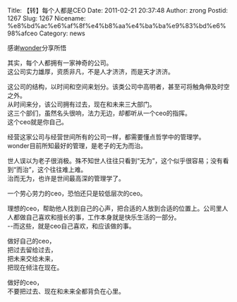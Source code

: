 Title: 【转】每个人都是CEO
Date: 2011-02-21 20:37:48
Author: zrong
Postid: 1267
Slug: 1267
Nicename: %e8%bd%ac%e6%af%8f%e4%b8%aa%e4%ba%ba%e9%83%bd%e6%98%afceo
Category: news

感谢[wonder](http://home.52brain.com/home-space-uid-4-do-blog-id-207.html)分享所悟

其实，每个人都拥有一家神奇的公司。  
这公司实力雄厚，资质非凡，不是人才济济，而是天才济济。  

这公司的结构，以时间和空间来划分。该类公司中高明者，甚至可将触角伸及时空之外。  
从时间来分，该公司拥有过去，现在和未来三大部门。  
这三个部们，虽然名头很响，法力无边，却都听从一个ceo的指挥。  
这个ceo就是你自己。

经营这家公司与经营世间所有的公司一样，都需要懂点哲学中的管理学。  
wonder目前所知最好的管理，是老子的无为而治。  

世人误以为老子很消极。殊不知世人往往只看到“无为”，这个似乎很容易；没有看到“而治”，这个往往难上难。  
治而无为，也许是世间最高深的管理学了。

一个劳心劳力的ceo，恐怕还只是较低层次的ceo。  

理想的ceo，帮助他人找到自己的心声，把合适的人放到合适的位置上。公司里人人都做自己喜欢和擅长的事，工作本身就是快乐生活的一部分。  
--而这些，就是ceo自己喜欢，和应该做的事。

做好自己的ceo，  
把过去留给过去，  
把未来交给未来，  
把现在倾注在现在。

做好的ceo，  
不要把过去、现在和未来全都背负在心里。

